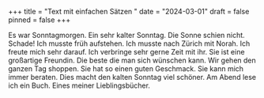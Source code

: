 +++
title = "Text mit einfachen Sätzen "
date = "2024-03-01"
draft = false
pinned = false
+++


<!--StartFragment-->

Es war Sonntagmorgen. Ein sehr kalter Sonntag. Die Sonne schien nicht. Schade! Ich musste früh aufstehen. Ich musste nach Zürich mit Norah. Ich freute mich sehr darauf. Ich verbringe sehr gerne Zeit mit ihr. Sie ist eine großartige Freundin. Die beste die man sich wünschen kann. Wir gehen den ganzen Tag shoppen. Sie hat so einen guten Geschmack. Sie kann mich immer beraten. Dies macht den kalten Sonntag viel schöner. Am Abend lese ich ein Buch. Eines meiner Lieblingsbücher.

<!--EndFragment--